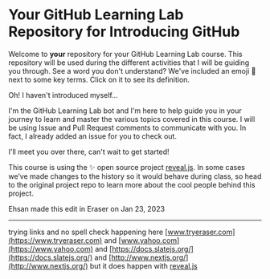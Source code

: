 # Your GitHub Learning Lab Repository for Introducing GitHub
Welcome to **your** repository for your GitHub Learning Lab course. This repository will be used during the different activities that I will be guiding you through. See a word you don't understand? We've included an emoji 📖 next to some key terms. Click on it to see its definition.

Oh! I haven't introduced myself...

I'm the GitHub Learning Lab bot and I'm here to help guide you in your journey to learn and master the various topics covered in this course. I will be using Issue and Pull Request comments to communicate with you. In fact, I already added an issue for you to check out.

I'll meet you over there, can't wait to get started!

This course is using the :sparkles: open source project [﻿reveal.js](https://github.com/hakimel/reveal.js/). In some cases we’ve made changes to the history so it would behave during class, so head to the original project repo to learn more about the cool people behind this project.

Ehsan made this edit in Eraser on Jan 23, 2023

---


trying links and no spell check happening here [﻿www.tryeraser.com](https://www.tryeraser.com) and [﻿www.yahoo.com](https://www.yahoo.com) and [﻿https://docs.slatejs.org/](https://docs.slatejs.org/)  and [﻿http://www.nextjs.org/](http://www.nextjs.org/) but it does happen with [﻿reveal.js](https://github.com/hakimel/reveal.js/)  



